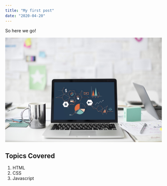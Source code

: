```yaml
---
title: "My first post"
date: "2020-04-20"
---
```


So here we go!

![Laptop](./project-4.jpg)

## Topics Covered

1. HTML
2. CSS
3. Javascript
